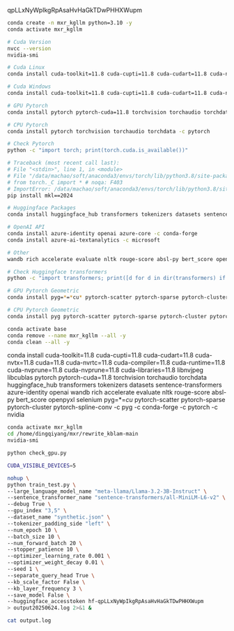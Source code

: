 qpLLxNyWpIkgRpAsaHvHaGkTDwPHHXWupm

```bash
conda create -n mxr_kgllm python=3.10 -y
conda activate mxr_kgllm

# Cuda Version
nvcc --version
nvidia-smi

# Cuda Linux
conda install cuda-toolkit=11.8 cuda-cupti=11.8 cuda-cudart=11.8 cuda-nvtx=11.8 cuda=11.8 cuda-nvrtc=11.8 cuda-compiler=11.8 cuda-runtime=11.8 cuda-nvprune=11.8 cuda-nvprune=11.8 cuda-libraries=11.8 -c nvidia

# Cuda Windows
conda install cuda-toolkit=11.8 cuda-cupti=11.8 cuda-cudart=11.8 cuda-nvtx=11.8 cuda=11.8 cuda-nvrtc=11.8 cuda-compiler=11.8 cuda-runtime=11.8 cuda-nvprune=11.8 cuda-nvprune=11.8 cuda-libraries=11.8 libnvjpeg libcublas -c nvidia

# GPU Pytorch
conda install pytorch pytorch-cuda=11.8 torchvision torchaudio torchdata -c pytorch

# CPU Pytorch
conda install pytorch torchvision torchaudio torchdata -c pytorch

# Check Pytorch
python -c "import torch; print(torch.cuda.is_available())"

# Traceback (most recent call last):
# File "<stdin>", line 1, in <module>
# File "/data/machao/soft/anaconda3/envs/torch/lib/python3.8/site-packages/torch/__init__.py", line 197, in <module>
# from torch._C import * # noqa: F403
# ImportError: /data/machao/soft/anaconda3/envs/torch/lib/python3.8/site-packages/torch/lib/libtorch_cpu.so: undefined symbol: iJIT_NotifyEvent
pip install mkl==2024

# Huggingface Packages
conda install huggingface_hub transformers tokenizers datasets sentence-transformers -c conda-forge

# OpenAI API
conda install azure-identity openai azure-core -c conda-forge
conda install azure-ai-textanalytics -c microsoft

# Other
wandb rich accelerate evaluate nltk rouge-score absl-py bert_score openpyxl selenium -c conda-forge

# Check Huggingface transformers
python -c "import transformers; print([d for d in dir(transformers) if "GenerationMixin" in d])"

# GPU Pytorch Geometric 
conda install pyg=*=*cu* pytorch-scatter pytorch-sparse pytorch-cluster pytorch-spline-conv -c pyg

# CPU Pytorch Geometric 
conda install pyg pytorch-scatter pytorch-sparse pytorch-cluster pytorch-spline-conv -c pyg

conda activate base
conda remove --name mxr_kgllm --all -y
conda clean --all -y
```

conda install cuda-toolkit=11.8 cuda-cupti=11.8 cuda-cudart=11.8 cuda-nvtx=11.8 cuda=11.8 cuda-nvrtc=11.8 cuda-compiler=11.8 cuda-runtime=11.8 cuda-nvprune=11.8 cuda-nvprune=11.8 cuda-libraries=11.8 libnvjpeg libcublas pytorch pytorch-cuda=11.8 torchvision torchaudio torchdata huggingface_hub transformers tokenizers datasets sentence-transformers azure-identity openai wandb rich accelerate evaluate nltk rouge-score absl-py bert_score openpyxl selenium pyg=*=*cu* pytorch-scatter pytorch-sparse pytorch-cluster pytorch-spline-conv -c pyg -c conda-forge -c pytorch -c nvidia


```bash
conda activate mxr_kgllm
cd /home/dingqiyang/mxr/rewrite_kblam-main
nvidia-smi

python check_gpu.py

CUDA_VISIBLE_DEVICES=5

nohup \
python train_test.py \
--large_language_model_name "meta-llama/Llama-3.2-3B-Instruct" \
--sentence_transformer_name "sentence-transformers/all-MiniLM-L6-v2" \
--debug True \
--gpu_index "3,5" \
--dataset_name "synthetic.json" \
--tokenizer_padding_side "left" \
--num_epoch 10 \
--batch_size 10 \
--num_forward_batch 20 \
--stopper_patience 10 \
--optimizer_learning_rate 0.001 \
--optimizer_weight_decay 0.01 \
--seed 1 \
--separate_query_head True \
--kb_scale_factor False \
--kb_layer_frequency 3 \
--save_model False \
--huggingface_accesstoken hf-qpLLxNyWpIkgRpAsaHvHaGkTDwPHHXWupm
> output20250624.log 2>&1 &

cat output.log

```

